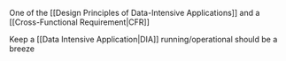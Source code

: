 One of the [[Design Principles of Data-Intensive Applications]] and a [[Cross-Functional Requirement|CFR]]

Keep a [[Data Intensive Application|DIA]] running/operational should be a breeze
